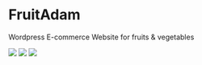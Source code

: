 # FruitAdam
Wordpress E-commerce Website for fruits &amp; vegetables

![](https://i.ibb.co/FsDZNDd/s0.jpg)
![](https://i.ibb.co/jVQRMXX/s1.jpg)
![](https://i.ibb.co/qn0VXyz/s3.png)

